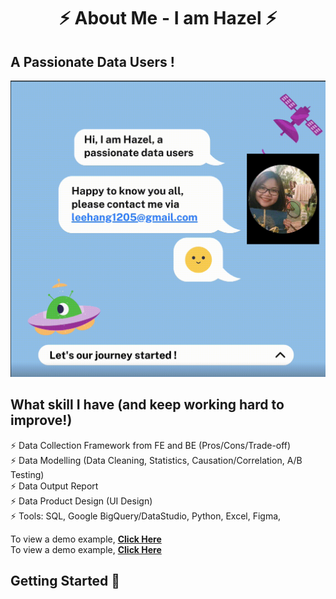 <h1 align="center"> ⚡️ About Me - I am Hazel ⚡️</h1>

## A Passionate Data Users !

<p align="center">
  <kbd>
    <img src="about_me.gif"  width="560" />
  </kbd>
</p>


## What skill I have (and keep working hard to improve!)

⚡️ Data Collection Framework from FE and BE (Pros/Cons/Trade-off)\
⚡️ Data Modelling (Data Cleaning, Statistics, Causation/Correlation, A/B Testing)\
⚡️ Data Output Report\
⚡️ Data Product Design (UI Design)\
⚡️ Tools: SQL, Google BigQuery/DataStudio, Python, Excel, Figma, 

To view a demo example, **[Click Here](https://github.com/hanglee1205-hub/insight)**\
To view a demo example, **[Click Here](https://github.com/hanglee1205-hub/insight)**

## Getting Started 🚀
